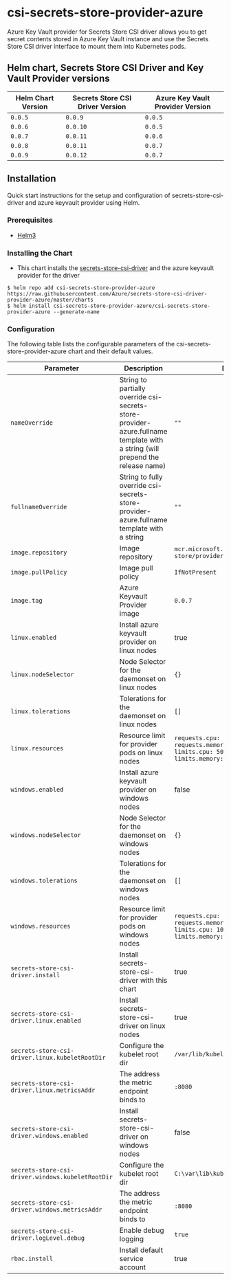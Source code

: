 # csi-secrets-store-provider-azure

Azure Key Vault provider for Secrets Store CSI driver allows you to get secret contents stored in Azure Key Vault instance and use the Secrets Store CSI driver interface to mount them into Kubernetes pods.

## Helm chart, Secrets Store CSI Driver and Key Vault Provider versions

| Helm Chart Version | Secrets Store CSI Driver Version | Azure Key Vault Provider Version |
|--------------------|----------------------------------|----------------------------------|
| `0.0.5` | `0.0.9` | `0.0.5` |
| `0.0.6` | `0.0.10` | `0.0.5` |
| `0.0.7` | `0.0.11` | `0.0.6` |
| `0.0.8` | `0.0.11` | `0.0.7` |
| `0.0.9` | `0.0.12` | `0.0.7` |

## Installation

Quick start instructions for the setup and configuration of secrets-store-csi-driver and azure keyvault provider using Helm.

### Prerequisites

- [Helm3](https://helm.sh/docs/intro/quickstart/#install-helm)

### Installing the Chart

- This chart installs the [secrets-store-csi-driver](https://github.com/kubernetes-sigs/secrets-store-csi-driver) and the azure keyvault provider for the driver

```shell
$ helm repo add csi-secrets-store-provider-azure https://raw.githubusercontent.com/Azure/secrets-store-csi-driver-provider-azure/master/charts
$ helm install csi-secrets-store-provider-azure/csi-secrets-store-provider-azure --generate-name
```

### Configuration

The following table lists the configurable parameters of the csi-secrets-store-provider-azure chart and their default values.

| Parameter | Description | Default |
| --------- | ----------- | ------- |
| `nameOverride` | String to partially override csi-secrets-store-provider-azure.fullname template with a string (will prepend the release name) | `""` |
| `fullnameOverride` | String to fully override csi-secrets-store-provider-azure.fullname template with a string | `""` |
| `image.repository` | Image repository | `mcr.microsoft.com/k8s/csi/secrets-store/provider-azure` |
| `image.pullPolicy` | Image pull policy | `IfNotPresent` |
| `image.tag` | Azure Keyvault Provider image | `0.0.7` |
| `linux.enabled` | Install azure keyvault provider on linux nodes | true |
| `linux.nodeSelector` | Node Selector for the daemonset on linux nodes | `{}` |
| `linux.tolerations` | Tolerations for the daemonset on linux nodes | `[]` |
| `linux.resources` | Resource limit for provider pods on linux nodes | `requests.cpu: 50m`<br>`requests.memory: 100Mi`<br>`limits.cpu: 50m`<br>`limits.memory: 100Mi` |
| `windows.enabled` | Install azure keyvault provider on windows nodes | false |
| `windows.nodeSelector` | Node Selector for the daemonset on windows nodes | `{}` |
| `windows.tolerations` | Tolerations for the daemonset on windows nodes | `[]` |
| `windows.resources` | Resource limit for provider pods on windows nodes | `requests.cpu: 100m`<br>`requests.memory: 200Mi`<br>`limits.cpu: 100m`<br>`limits.memory: 200Mi` |
| `secrets-store-csi-driver.install` | Install secrets-store-csi-driver with this chart | true |
| `secrets-store-csi-driver.linux.enabled` | Install secrets-store-csi-driver on linux nodes | true |
| `secrets-store-csi-driver.linux.kubeletRootDir` | Configure the kubelet root dir | `/var/lib/kubelet` |
| `secrets-store-csi-driver.linux.metricsAddr` | The address the metric endpoint binds to | `:8080` |
| `secrets-store-csi-driver.windows.enabled` | Install secrets-store-csi-driver on windows nodes | false |
| `secrets-store-csi-driver.windows.kubeletRootDir` | Configure the kubelet root dir | `C:\var\lib\kubelet` |
| `secrets-store-csi-driver.windows.metricsAddr` | The address the metric endpoint binds to | `:8080` |
| `secrets-store-csi-driver.logLevel.debug` | Enable debug logging | `true` |
| `rbac.install` | Install default service account | true |
